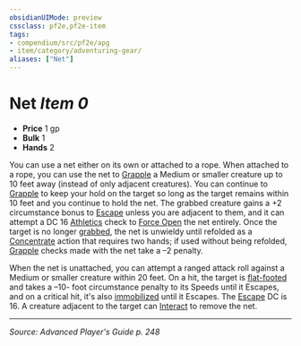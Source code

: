 ```yaml
---
obsidianUIMode: preview
cssclass: pf2e,pf2e-item
tags:
- compendium/src/pf2e/apg
- item/category/adventuring-gear/
aliases: ["Net"]
---
```

# Net *Item 0*  

- **Price** 1 gp
- **Bulk** 1
- **Hands** 2

You can use a net either on its own or attached to a rope. When attached to a rope, you can use the net to [Grapple](Reference/Rules/Actions/grapple.md) a Medium or smaller creature up to 10 feet away (instead of only adjacent creatures). You can continue to [Grapple](Reference/Rules/Actions/grapple.md) to keep your hold on the target so long as the target remains within 10 feet and you continue to hold the net. The grabbed creature gains a +2 circumstance bonus to [Escape](escape.md) unless you are adjacent to them, and it can attempt a DC 16 [Athletics](skills.md#Athletics) check to [Force Open](force-open.md) the net entirely. Once the target is no longer [grabbed](conditions.md#Grabbed), the net is unwieldy until refolded as a [Concentrate](concentrate.md "Concentrate Action & Ability Trait") action that requires two hands; if used without being refolded, [Grapple](Reference/Rules/Actions/grapple.md) checks made with the net take a –2 penalty.

When the net is unattached, you can attempt a ranged attack roll against a Medium or smaller creature within 20 feet. On a hit, the target is [flat-footed](conditions.md#Flat-footed) and takes a –10- foot circumstance penalty to its Speeds until it Escapes, and on a critical hit, it's also [immobilized](conditions.md#Immobilized) until it Escapes. The [Escape](escape.md) DC is 16. A creature adjacent to the target can [Interact](interact.md) to remove the net.


---
*Source: Advanced Player's Guide p. 248*